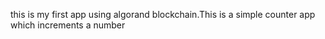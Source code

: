 this is my first app using algorand blockchain.This is a simple counter app which increments a number
